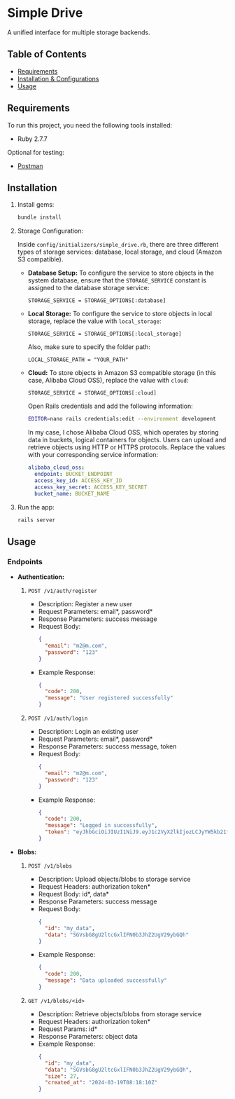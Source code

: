 # Simple Drive

A unified interface for multiple storage backends.

## Table of Contents

- [Requirements](#requirements)
- [Installation & Configurations](#installation)
- [Usage](#usage)

## Requirements

To run this project, you need the following tools installed:

- Ruby 2.7.7

Optional for testing:

- [Postman](https://www.postman.com/downloads/)

## Installation

1. Install gems:

   ```sh
   bundle install
   ```

2. Storage Configuration:

   Inside `config/initializers/simple_drive.rb`, there are three different types of storage services: database, local storage, and cloud (Amazon S3 compatible).

   - **Database Setup:**
     To configure the service to store objects in the system database, ensure that the `STORAGE_SERVICE` constant is assigned to the database storage service:

     ```
     STORAGE_SERVICE = STORAGE_OPTIONS[:database]
     ```

   - **Local Storage:**
     To configure the service to store objects in local storage, replace the value with `local_storage`:

     ```
     STORAGE_SERVICE = STORAGE_OPTIONS[:local_storage]
     ```

     Also, make sure to specify the folder path:

     ```
     LOCAL_STORAGE_PATH = "YOUR_PATH"
     ```

   - **Cloud:**
     To store objects in Amazon S3 compatible storage (in this case, Alibaba Cloud OSS), replace the value with `cloud`:
     ```
     STORAGE_SERVICE = STORAGE_OPTIONS[:cloud]
     ```
     Open Rails credentials and add the following information:
     ```sh
     EDITOR=nano rails credentials:edit --environment development
     ```
     In my case, I chose Alibaba Cloud OSS, which operates by storing data in buckets, logical containers for objects. Users can upload and retrieve objects using HTTP or HTTPS protocols.
     Replace the values with your corresponding service information:
     ```yaml
     alibaba_cloud_oss:
       endpoint: BUCKET_ENDPOINT
       access_key_id: ACCESS_KEY_ID
       access_key_secret: ACCESS_KEY_SECRET
       bucket_name: BUCKET_NAME
     ```

3. Run the app:
   ```sh
   rails server
   ```

## Usage

### Endpoints

- **Authentication:**

  1. `POST /v1/auth/register`

     - Description: Register a new user
     - Request Parameters: email*, password*
     - Response Parameters: success message
     - Request Body:
       ```json
       {
         "email": "m2@m.com",
         "password": "123"
       }
       ```
     - Example Response:
       ```json
       {
         "code": 200,
         "message": "User registered successfully"
       }
       ```

  2. `POST /v1/auth/login`
     - Description: Login an existing user
     - Request Parameters: email*, password*
     - Response Parameters: success message, token
     - Request Body:
       ```json
       {
         "email": "m2@m.com",
         "password": "123"
       }
       ```
     - Example Response:
       ```json
       {
         "code": 200,
         "message": "Logged in successfully",
         "token": "eyJhbGciOiJIUzI1NiJ9.eyJ1c2VyX2lkIjozLCJyYW5kb21fc3RyaW5nIjoiYWJmMTk2MDg3ZWVmM2U0ZDlkYTcifQ.XXhJyQorinUv6xCD5ykv-cwOIatzHehhn9-irJvBHjg"
       }
       ```

- **Blobs:**

  1. `POST /v1/blobs`

     - Description: Upload objects/blobs to storage service
     - Request Headers: authorization token\*
     - Request Body: id*, data*
     - Response Parameters: success message
     - Request Body:
       ```json
       {
         "id": "my_data",
         "data": "SGVsbG8gU2ltcGxlIFN0b3JhZ2UgV29ybGQh"
       }
       ```
     - Example Response:
       ```json
       {
         "code": 200,
         "message": "Data uploaded successfully"
       }
       ```

  2. `GET /v1/blobs/<id>`
     - Description: Retrieve objects/blobs from storage service
     - Request Headers: authorization token\*
     - Request Params: id\*
     - Response Parameters: object data
     - Example Response:
       ```json
       {
         "id": "my_data",
         "data": "SGVsbG8gU2ltcGxlIFN0b3JhZ2UgV29ybGQh",
         "size": 27,
         "created_at": "2024-03-19T08:18:10Z"
       }
       ```
